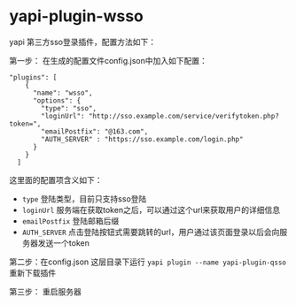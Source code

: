 # yapi-plugin-wsso

yapi 第三方sso登录插件，配置方法如下：

第一步： 在生成的配置文件config.json中加入如下配置：  

```
"plugins": [
    {
      "name": "wsso",
      "options": {
        "type": "sso",
        "loginUrl": "http://sso.example.com/service/verifytoken.php?token=",
        "emailPostfix": "@163.com",
        "AUTH_SERVER" : "https://sso.example.com/login.php"
      }
    }
  ]
```   
这里面的配置项含义如下：  

- `type` 登陆类型，目前只支持sso登陆  
- `loginUrl` 服务端在获取token之后，可以通过这个url来获取用户的详细信息
- `emailPostfix` 登陆邮箱后缀
- `AUTH_SERVER` 点击登陆按钮式需要跳转的url，用户通过该页面登录以后会向服务器发送一个token


第二步：在config.json 这层目录下运行 ```yapi plugin --name yapi-plugin-qsso```   重新下载插件  

第三步： 重启服务器


